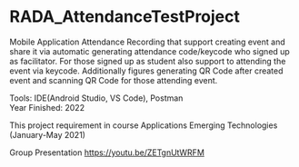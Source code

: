 # RADA_AttendanceTestProject
Mobile Application
Attendance Recording that support creating event and share it via automatic generating attendance code/keycode who signed up as facilitator. For those  signed up as student also support to attending  the event via keycode. Additionally figures generating QR Code after created event and scanning QR Code for those attending event.
</br>

Tools: IDE(Android Studio, VS Code), Postman</br>
Year Finished: 2022</br>

This project requirement in course Applications Emerging Technologies (January-May 2021)</br>

Group Presentation https://youtu.be/ZETgnUtWRFM
